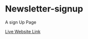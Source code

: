 # Newsletter-signup
A sign Up Page 

<a href="https://salty-citadel-52802.herokuapp.com/">Live Website Link</a>
